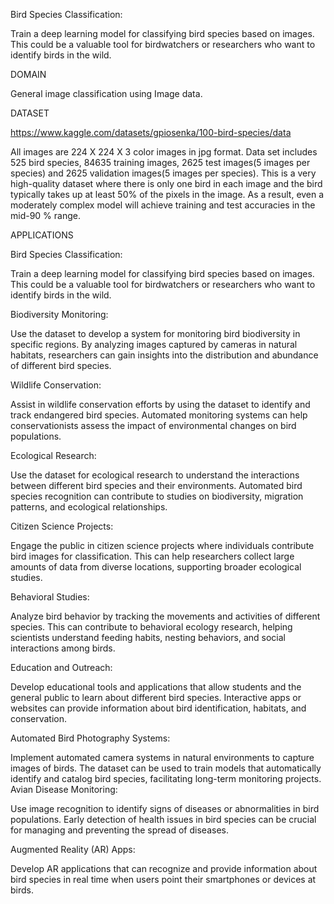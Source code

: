 
Bird Species Classification:

Train a deep learning model for classifying bird species based on images. This could be a valuable tool for birdwatchers or researchers who want to identify birds in the wild.



DOMAIN 

General image classification using Image data.


 
DATASET 

https://www.kaggle.com/datasets/gpiosenka/100-bird-species/data

All images are 224 X 224 X 3 color images in jpg format. Data set includes 525 bird species, 84635 training images, 2625 test images(5 images per species) and 2625 validation images(5 images per species). This is a very high-quality dataset where there is only one bird in each image and the bird typically takes up at least 50% of the pixels in the image. As a result, even a moderately complex model will achieve training and test accuracies in the mid-90 % range.


APPLICATIONS 

Bird Species Classification:

Train a deep learning model for classifying bird species based on images. This could be a valuable tool for birdwatchers or researchers who want to identify birds in the wild.

Biodiversity Monitoring:

Use the dataset to develop a system for monitoring bird biodiversity in specific regions. By analyzing images captured by cameras in natural habitats, researchers can gain insights into the distribution and abundance of different bird species.

Wildlife Conservation:

Assist in wildlife conservation efforts by using the dataset to identify and track endangered bird species. Automated monitoring systems can help conservationists assess the impact of environmental changes on bird populations.

Ecological Research:

Use the dataset for ecological research to understand the interactions between different bird species and their environments. Automated bird species recognition can contribute to studies on biodiversity, migration patterns, and ecological relationships.

Citizen Science Projects:

Engage the public in citizen science projects where individuals contribute bird images for classification. This can help researchers collect large amounts of data from diverse locations, supporting broader ecological studies.

Behavioral Studies:

Analyze bird behavior by tracking the movements and activities of different species. This can contribute to behavioral ecology research, helping scientists understand feeding habits, nesting behaviors, and social interactions among birds.

Education and Outreach:

Develop educational tools and applications that allow students and the general public to learn about different bird species. Interactive apps or websites can provide information about bird identification, habitats, and conservation.

Automated Bird Photography Systems:

Implement automated camera systems in natural environments to capture images of birds. The dataset can be used to train models that automatically identify and catalog bird species, facilitating long-term monitoring projects.
Avian Disease Monitoring:

Use image recognition to identify signs of diseases or abnormalities in bird populations. Early detection of health issues in bird species can be crucial for managing and preventing the spread of diseases.

Augmented Reality (AR) Apps:

Develop AR applications that can recognize and provide information about bird species in real time when users point their smartphones or devices at birds.

